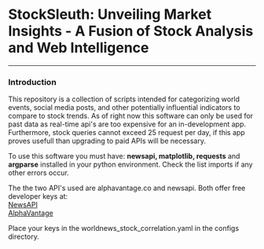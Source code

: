# StockSleuth: Unveiling Market Insights - A Fusion of Stock Analysis and Web Intelligence
***
### Introduction
This repository is a collection of scripts intended for categorizing world events, social media posts, and other potentially influential indicators to compare to stock trends. As of right now this software can only be used for past data as real-time api's are too expensive for an in-development app. Furthermore, stock queries cannot exceed 25 request per day, if this app proves usefull than upgrading to paid APIs will be necessary.


To use this software you must have: **newsapi, matplotlib, requests** and **argparse** installed in your python environment. Check the list imports if any other errors occur.

The the two API's used are alphavantage.co and newsapi. Both offer free developer keys at:<br />
    [NewsAPI](https://newsapi.org)<br />
    [AlphaVantage](https://www.alphavantage.co)<br />

Place your keys in the worldnews_stock_correlation.yaml in the configs directory. 


